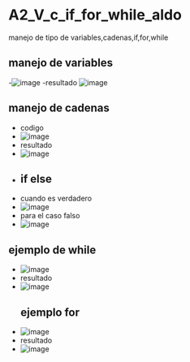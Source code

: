 # A2_V_c_if_for_while_aldo
manejo de tipo de variables,cadenas,if,for,while
## manejo de variables
-![image](https://github.com/user-attachments/assets/9bbd4f45-b74f-416d-b108-177da315d842)
-resultado
![image](https://github.com/user-attachments/assets/03cb8bfd-9283-4061-ba5a-42a666a8b64b)
## manejo de cadenas
- codigo
- ![image](https://github.com/user-attachments/assets/11c5a5b4-a42e-40e4-8b85-1c36a505e28b)
- resultado
- ![image](https://github.com/user-attachments/assets/417093a4-164f-4f3e-9bb4-05c4c49d2097)
- ## if else
- cuando es verdadero
- ![image](https://github.com/user-attachments/assets/7cb448ac-3976-4eab-ac3a-1e7d46c29b5a)
- para el caso falso
- ![image](https://github.com/user-attachments/assets/f93b38e4-8a1d-4de2-a293-ec3e0cc7e8e1)
## ejemplo de while
- ![image](https://github.com/user-attachments/assets/1b664452-8c6b-4349-a1be-dc7270d15268)
- resultado
- ![image](https://github.com/user-attachments/assets/59924c1f-0195-4670-8781-c4c90f16fe89)
  ## ejemplo for
- ![image](https://github.com/user-attachments/assets/78f292e8-d048-4abe-9dd5-daa6b0741512)
- resultado
- ![image](https://github.com/user-attachments/assets/6308130a-7080-42d5-af2e-9ff2f72f88ec)





  

